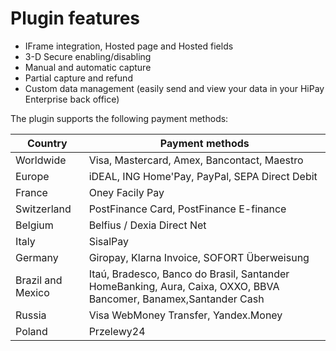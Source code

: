 # Plugin features

* IFrame integration, Hosted page and Hosted fields
* 3-D Secure enabling/disabling
* Manual and automatic capture
* Partial capture and refund
* Custom data management (easily send and view your data in your HiPay Enterprise back office)

The plugin supports the following payment methods:

| Country           | Payment methods | 
|-------------------|-----------------|
| Worldwide         | Visa, Mastercard, Amex, Bancontact, Maestro|
| Europe            | iDEAL, ING Home'Pay, PayPal, SEPA Direct Debit |
| France            | Oney Facily Pay |
| Switzerland       | PostFinance Card, PostFinance E-finance |
| Belgium           | Belfius / Dexia Direct Net |
| Italy             | SisalPay |
| Germany           | Giropay, Klarna Invoice, SOFORT Überweisung |
| Brazil and Mexico | Itaú, Bradesco, Banco do Brasil, Santander HomeBanking, Aura, Caixa, OXXO, BBVA Bancomer, Banamex,Santander Cash |
| Russia            | Visa WebMoney Transfer, Yandex.Money |
| Poland            | Przelewy24 |
